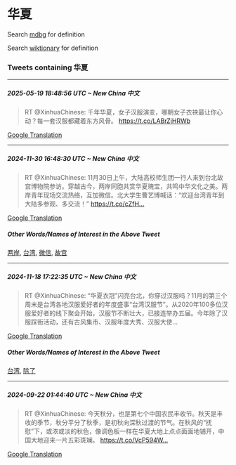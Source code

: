 # 华夏

Search [mdbg](https://www.mdbg.net/chinese/dictionary?page=worddict&wdrst=0&wdqb=华夏) for definition

Search [wiktionary](https://en.wiktionary.org/wiki/华夏) for definition

### Tweets containing 华夏

___
##### 2025-05-19 18:48:56 UTC ~ New China 中文
> RT @XinhuaChinese: 千年华夏，女子汉服演变，哪朝女子衣袂最让你心动？每一套汉服都藏着东方风骨。 https://t.co/LABrZjHRWb

[Google Translation](https://translate.google.com/?hi=en&tab=TT&sl=zh-CN&tl=en&op=translate&text=RT+%40XinhuaChinese%3A+%E5%8D%83%E5%B9%B4%E5%8D%8E%E5%A4%8F%EF%BC%8C%E5%A5%B3%E5%AD%90%E6%B1%89%E6%9C%8D%E6%BC%94%E5%8F%98%EF%BC%8C%E5%93%AA%E6%9C%9D%E5%A5%B3%E5%AD%90%E8%A1%A3%E8%A2%82%E6%9C%80%E8%AE%A9%E4%BD%A0%E5%BF%83%E5%8A%A8%EF%BC%9F%E6%AF%8F%E4%B8%80%E5%A5%97%E6%B1%89%E6%9C%8D%E9%83%BD%E8%97%8F%E7%9D%80%E4%B8%9C%E6%96%B9%E9%A3%8E%E9%AA%A8%E3%80%82+https%3A%2F%2Ft.co%2FLABrZjHRWb)
___
##### 2024-11-30 16:48:30 UTC ~ New China 中文
> RT @XinhuaChinese: 11月30日上午，大陆高校师生团一行人来到台北故宫博物院参访。穿越古今，两岸同胞共赏华夏瑰宝，共鸣中华文化之美。两岸青年现场交流热络，互加微信。北大学生曹艺博喊话：“欢迎台湾青年到大陆多参观、多交流！” https://t.co/cZfH…

[Google Translation](https://translate.google.com/?hi=en&tab=TT&sl=zh-CN&tl=en&op=translate&text=RT+%40XinhuaChinese%3A+11%E6%9C%8830%E6%97%A5%E4%B8%8A%E5%8D%88%EF%BC%8C%E5%A4%A7%E9%99%86%E9%AB%98%E6%A0%A1%E5%B8%88%E7%94%9F%E5%9B%A2%E4%B8%80%E8%A1%8C%E4%BA%BA%E6%9D%A5%E5%88%B0%E5%8F%B0%E5%8C%97%E6%95%85%E5%AE%AB%E5%8D%9A%E7%89%A9%E9%99%A2%E5%8F%82%E8%AE%BF%E3%80%82%E7%A9%BF%E8%B6%8A%E5%8F%A4%E4%BB%8A%EF%BC%8C%E4%B8%A4%E5%B2%B8%E5%90%8C%E8%83%9E%E5%85%B1%E8%B5%8F%E5%8D%8E%E5%A4%8F%E7%91%B0%E5%AE%9D%EF%BC%8C%E5%85%B1%E9%B8%A3%E4%B8%AD%E5%8D%8E%E6%96%87%E5%8C%96%E4%B9%8B%E7%BE%8E%E3%80%82%E4%B8%A4%E5%B2%B8%E9%9D%92%E5%B9%B4%E7%8E%B0%E5%9C%BA%E4%BA%A4%E6%B5%81%E7%83%AD%E7%BB%9C%EF%BC%8C%E4%BA%92%E5%8A%A0%E5%BE%AE%E4%BF%A1%E3%80%82%E5%8C%97%E5%A4%A7%E5%AD%A6%E7%94%9F%E6%9B%B9%E8%89%BA%E5%8D%9A%E5%96%8A%E8%AF%9D%EF%BC%9A%E2%80%9C%E6%AC%A2%E8%BF%8E%E5%8F%B0%E6%B9%BE%E9%9D%92%E5%B9%B4%E5%88%B0%E5%A4%A7%E9%99%86%E5%A4%9A%E5%8F%82%E8%A7%82%E3%80%81%E5%A4%9A%E4%BA%A4%E6%B5%81%EF%BC%81%E2%80%9D+https%3A%2F%2Ft.co%2FcZfH%E2%80%A6)
##### Other Words/Names of Interest in the Above Tweet
[两岸](两岸.md), [台湾](台湾.md), [微信](微信.md), [故宫](故宫.md)
___
##### 2024-11-18 17:22:35 UTC ~ New China 中文
> RT @XinhuaChinese: “华夏衣冠”闪亮台北，你穿过汉服吗？11月的第三个周末是台湾各地汉服爱好者的年度盛事“台湾汉服节”。从2020年100多位汉服爱好者的线下聚会开始，汉服节不断壮大，已接连举办五届。今年除了汉服踩街活动，还有古风集市、汉服年度大秀、汉服大使…

[Google Translation](https://translate.google.com/?hi=en&tab=TT&sl=zh-CN&tl=en&op=translate&text=RT+%40XinhuaChinese%3A+%E2%80%9C%E5%8D%8E%E5%A4%8F%E8%A1%A3%E5%86%A0%E2%80%9D%E9%97%AA%E4%BA%AE%E5%8F%B0%E5%8C%97%EF%BC%8C%E4%BD%A0%E7%A9%BF%E8%BF%87%E6%B1%89%E6%9C%8D%E5%90%97%EF%BC%9F11%E6%9C%88%E7%9A%84%E7%AC%AC%E4%B8%89%E4%B8%AA%E5%91%A8%E6%9C%AB%E6%98%AF%E5%8F%B0%E6%B9%BE%E5%90%84%E5%9C%B0%E6%B1%89%E6%9C%8D%E7%88%B1%E5%A5%BD%E8%80%85%E7%9A%84%E5%B9%B4%E5%BA%A6%E7%9B%9B%E4%BA%8B%E2%80%9C%E5%8F%B0%E6%B9%BE%E6%B1%89%E6%9C%8D%E8%8A%82%E2%80%9D%E3%80%82%E4%BB%8E2020%E5%B9%B4100%E5%A4%9A%E4%BD%8D%E6%B1%89%E6%9C%8D%E7%88%B1%E5%A5%BD%E8%80%85%E7%9A%84%E7%BA%BF%E4%B8%8B%E8%81%9A%E4%BC%9A%E5%BC%80%E5%A7%8B%EF%BC%8C%E6%B1%89%E6%9C%8D%E8%8A%82%E4%B8%8D%E6%96%AD%E5%A3%AE%E5%A4%A7%EF%BC%8C%E5%B7%B2%E6%8E%A5%E8%BF%9E%E4%B8%BE%E5%8A%9E%E4%BA%94%E5%B1%8A%E3%80%82%E4%BB%8A%E5%B9%B4%E9%99%A4%E4%BA%86%E6%B1%89%E6%9C%8D%E8%B8%A9%E8%A1%97%E6%B4%BB%E5%8A%A8%EF%BC%8C%E8%BF%98%E6%9C%89%E5%8F%A4%E9%A3%8E%E9%9B%86%E5%B8%82%E3%80%81%E6%B1%89%E6%9C%8D%E5%B9%B4%E5%BA%A6%E5%A4%A7%E7%A7%80%E3%80%81%E6%B1%89%E6%9C%8D%E5%A4%A7%E4%BD%BF%E2%80%A6)
##### Other Words/Names of Interest in the Above Tweet
[台湾](台湾.md), [除了](除了.md)
___
##### 2024-09-22 01:44:40 UTC ~ New China 中文
> RT @XinhuaChinese: 今天秋分，也是第七个中国农民丰收节。秋天是丰收的季节，秋分平分了秋季，是初秋向深秋过渡的节气。在秋风的“抚慰”下，或浓或淡的秋色，像调色板一样在华夏大地上点点面面地铺开，中国大地迎来一片五彩斑斓。 https://t.co/VcP594W…

[Google Translation](https://translate.google.com/?hi=en&tab=TT&sl=zh-CN&tl=en&op=translate&text=RT+%40XinhuaChinese%3A+%E4%BB%8A%E5%A4%A9%E7%A7%8B%E5%88%86%EF%BC%8C%E4%B9%9F%E6%98%AF%E7%AC%AC%E4%B8%83%E4%B8%AA%E4%B8%AD%E5%9B%BD%E5%86%9C%E6%B0%91%E4%B8%B0%E6%94%B6%E8%8A%82%E3%80%82%E7%A7%8B%E5%A4%A9%E6%98%AF%E4%B8%B0%E6%94%B6%E7%9A%84%E5%AD%A3%E8%8A%82%EF%BC%8C%E7%A7%8B%E5%88%86%E5%B9%B3%E5%88%86%E4%BA%86%E7%A7%8B%E5%AD%A3%EF%BC%8C%E6%98%AF%E5%88%9D%E7%A7%8B%E5%90%91%E6%B7%B1%E7%A7%8B%E8%BF%87%E6%B8%A1%E7%9A%84%E8%8A%82%E6%B0%94%E3%80%82%E5%9C%A8%E7%A7%8B%E9%A3%8E%E7%9A%84%E2%80%9C%E6%8A%9A%E6%85%B0%E2%80%9D%E4%B8%8B%EF%BC%8C%E6%88%96%E6%B5%93%E6%88%96%E6%B7%A1%E7%9A%84%E7%A7%8B%E8%89%B2%EF%BC%8C%E5%83%8F%E8%B0%83%E8%89%B2%E6%9D%BF%E4%B8%80%E6%A0%B7%E5%9C%A8%E5%8D%8E%E5%A4%8F%E5%A4%A7%E5%9C%B0%E4%B8%8A%E7%82%B9%E7%82%B9%E9%9D%A2%E9%9D%A2%E5%9C%B0%E9%93%BA%E5%BC%80%EF%BC%8C%E4%B8%AD%E5%9B%BD%E5%A4%A7%E5%9C%B0%E8%BF%8E%E6%9D%A5%E4%B8%80%E7%89%87%E4%BA%94%E5%BD%A9%E6%96%91%E6%96%93%E3%80%82+https%3A%2F%2Ft.co%2FVcP594W%E2%80%A6)
